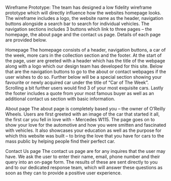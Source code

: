 Wireframe Prototype: The team has designed a low fidelity wireframe prototype which will directly influence how the websites homepage looks. The wireframe includes a logo, the website name as the header, navigation buttons alongside a search bar to search for individual vehicles. The navigation sections includes 3 buttons which link to three pages – the homepage, the about page and the contact us page. Details of each page are provided below.

Homepage The homepage consists of a header, navigation buttons, a car of the week, more cars in the collection section and the footer. At the start of the page, user are greeted with a header which has the title of the webpage along with a logo which our design team has developed for this site. Below that are the navigation buttons to go to the about or contact webpages if the user wishes to do so. Further below will be a special section showing your favourite or newly acquired car under the title of “Car of The Week”. Scrolling a bit further users would find 3 of your most exquisite cars. Lastly the footer includes a quote from your most famous buyer as well as an additional contact us section with basic information.

About page The about page is completely based you – the owner of O’Reilly Wheels. Users are first greeted with an image of the car that started it all, the first car you fell in love with - Mercedes W115. The page goes on to show your love for the automotive and how you were smitten and fascinated with vehicles. It also showcases your education as well as the purpose for which this website was built – to bring the love that you have for cars to the mass public by helping people find their perfect car.

Contact Us page The contact us page are for any inquires that the user may have. We ask the user to enter their name, email, phone number and their query into an on-page form. The results of these are sent directly to you and to our dedicated response team, which will answer these questions as soon as they can to provide a positive user experience.
